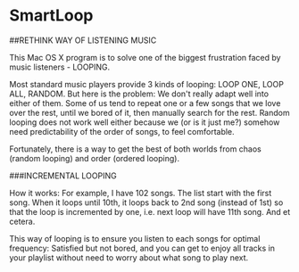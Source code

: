 # SmartLoop

##RETHINK WAY OF LISTENING MUSIC

This Mac OS X program is to solve one of the biggest frustration faced by music listeners - LOOPING.

Most standard music players provide 3 kinds of looping: LOOP ONE, LOOP ALL, RANDOM. But here is the problem: We don't really adapt well into either of them. Some of us tend to repeat one or a few songs that we love over the rest, until we bored of it, then manually search for the rest. Random looping does not work well either because we (or is it just me?) somehow need predictability of the order of songs, to feel comfortable.

Fortunately, there is a way to get the best of both worlds from chaos (random looping) and order (ordered looping).

###INCREMENTAL LOOPING

How it works: For example, I have 102 songs. The list start with the first song. When it loops until 10th, it loops back to 2nd song (instead of 1st) so that the loop is incremented by one, i.e. next loop will have 11th song. And et cetera.

This way of looping is to ensure you listen to each songs for optimal frequency: Satisfied but not bored, and you can get to enjoy all tracks in your playlist without need to worry about what song to play next.
